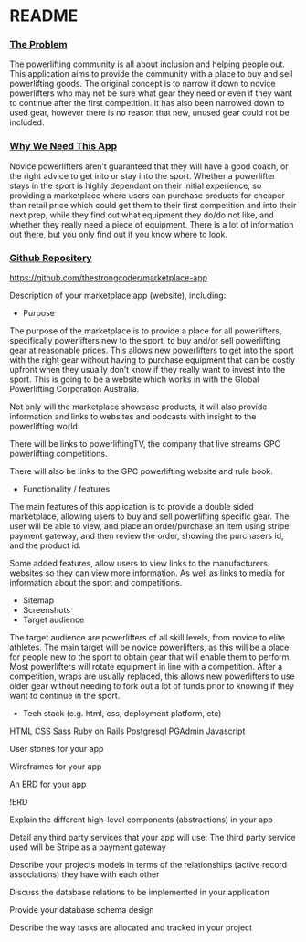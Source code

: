 # README

### <b><u> The Problem </u></b>

The powerlifting community is all about inclusion and helping people out. This application aims to provide the community with a place to buy and sell powerlifting goods. The original concept is to narrow it down to novice powerlifters who may not be sure what gear they need or even if they want to continue after the first competition. It has also been narrowed down to used gear, however there is no reason that new, unused gear could not be included. 

### <b><u> Why We Need This App </u></b>

Novice powerlifters aren’t guaranteed that they will have a good coach, or the right advice to get into or stay into the sport. Whether a powerlifter stays in the sport is highly dependant on their initial experience, so providing a marketplace where users can purchase products for cheaper than retail price which could get them to their first competition and into their next prep, while they find out what equipment they do/do not like, and whether they really need a piece of equipment. There is a lot of information out there, but you only find out if you know where to look. 
<br>
### <b><u> Github Repository</u></b>
https://github.com/thestrongcoder/marketplace-app

Description of your marketplace app (website), including:
- Purpose

The purpose of the marketplace is to provide a place for all powerlifters, specifically powerlifters new to the sport, to buy and/or sell powerlifting gear at reasonable prices. This allows new powerlifters to get into the sport with the right gear without having to purchase equipment that can be costly upfront when they usually don’t know if they really want to invest into the sport. This is going to be a website which works in with the Global Powerlifting Corporation Australia. 

Not only will the marketplace showcase products, it will also provide information and links to websites and podcasts with insight to the powerlifting world. 

There will be links to powerliftingTV, the company that live streams GPC powerlifting competitions. 

There will also be links to the GPC powerlifting website and rule book. 

- Functionality / features

The main features of this application is to provide a double sided marketplace, allowing users to buy and sell powerlifting specific gear. The user will be able to view, and place an order/purchase an item using stripe payment gateway, and then review the order, showing the purchasers id, and the product id. 

Some added features, allow users to view links to the manufacturers websites so they can view more information. As well as links to media for information about the sport and competitions. 

- Sitemap
- Screenshots
- Target audience

The target audience are powerlifters of all skill levels, from novice to elite athletes. The main target will be novice powerlifters, as this will be a place for people new to the sport to obtain gear that will enable them to perform. Most powerlifters will rotate equipment in line with a competition. After a competition, wraps are usually replaced, this allows new powerlifters to use older gear without needing to fork out a lot of funds prior to knowing if they want to continue in the sport. 

- Tech stack (e.g. html, css, deployment platform, etc)

HTML
CSS
Sass
Ruby on Rails
Postgresql
PGAdmin
Javascript



User stories for your app




Wireframes for your app




An ERD for your app

!ERD


Explain the different high-level components (abstractions) in your app





Detail any third party services that your app will use:
The third party service used will be Stripe as a payment gateway






Describe your projects models in terms of the relationships (active record associations) they have with each other






Discuss the database relations to be implemented in your application







Provide your database schema design







Describe the way tasks are allocated and tracked in your project






